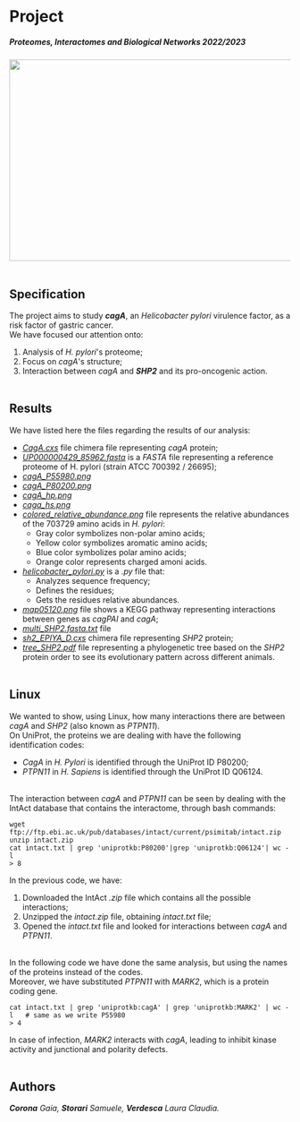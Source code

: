 # Project
##### Proteomes, Interactomes and Biological Networks 2022/2023
<img width="1014" height="360" src="https://user-images.githubusercontent.com/106587485/209847519-83c43328-4d87-426f-8e9f-1c7d46d1e4d1.jpg"> <br></br>

## Specification
The project aims to study ***cagA***, an _Helicobacter pylori_ virulence factor, as a risk factor of gastric cancer. </br>
We have focused our attention onto:
1. Analysis of _H. pylori_'s proteome;
2. Focus on _cagA_'s structure;
3. Interaction between _cagA_ and ***SHP2*** and its pro-oncogenic action. <br></br>

## Results
We have listed here the files regarding the results of our analysis:
* _[CagA.cxs](https://github.com/samustora/PIBN/blob/main/CagA.cxs)_ file chimera file representing _cagA_ protein;
* _[UP000000429_85962.fasta](https://github.com/samustora/PIBN/blob/main/UP000000429_85962.fasta)_ is a _FASTA_ file representing a reference proteome of H. pylori (strain ATCC 700392 / 26695);
* _[cagA_P55980.png](https://github.com/samustora/PIBN/blob/main/cagA_P55980.png)_
* _[cagA_P80200.png](https://github.com/samustora/PIBN/blob/main/cagA_P80200.png)_
* _[cagA_hp.png](https://github.com/samustora/PIBN/blob/main/cagA_hp.png)_
* _[caga_hs.png](https://github.com/samustora/PIBN/blob/main/caga_hs.png)_
* _[colored_relative_abundance.png](https://github.com/samustora/PIBN/blob/main/colored_relative_abundance.png)_ file represents the relative abundances of the 703729 amino acids in _H. pylori_:
  * Gray color symbolizes non-polar amino acids;
  * Yellow color symbolizes aromatic amino acids;
  * Blue color symbolizes polar amino acids;
  * Orange color represents charged amoni acids.
* _[helicobacter_pylori.py](https://github.com/samustora/PIBN/blob/main/helicobacter_pylori.py)_ is a _.py_ file that:
  * Analyzes sequence frequency;
  * Defines the residues;
  * Gets the residues relative abundances.
* _[map05120.png](https://github.com/samustora/PIBN/blob/main/map05120.png)_ file shows a KEGG pathway representing interactions between genes as _cagPAI_ and _cagA_;
* _[multi_SHP2.fasta.txt](https://github.com/samustora/PIBN/blob/main/multi_SHP2.fasta.txt)_ file
* _[sh2_EPIYA_D.cxs](https://github.com/samustora/PIBN/blob/main/sh2_EPIYA_D.cxs)_ chimera file representing _SHP2_ protein;
* _[tree_SHP2.pdf](https://github.com/samustora/PIBN/blob/main/tree_SHP2.pdf)_ file representing a phylogenetic tree based on the _SHP2_ protein order to see its evolutionary pattern across different animals. <br></br>

## Linux
We wanted to show, using Linux, how many interactions there are between _cagA_ and _SHP2_ (also known as _PTPN11_). </br>
On UniProt, the proteins we are dealing with have the following identification codes:
* _CagA_ in _H. Pylori_ is identified through the UniProt ID P80200;
* _PTPN11_ in _H. Sapiens_ is identified through the UniProt ID Q06124. <br></br>

The interaction between _cagA_ and _PTPN11_ can be seen by dealing with the IntAct database that contains the interactome, through bash commands:
```
wget ftp://ftp.ebi.ac.uk/pub/databases/intact/current/psimitab/intact.zip 
unzip intact.zip
cat intact.txt | grep 'uniprotkb:P80200'|grep 'uniprotkb:Q06124'| wc -l
> 8
```
In the previous code, we have:
1. Downloaded the IntAct _.zip_ file which contains all the possible interactions;
2. Unzipped the _intact.zip_ file, obtaining _intact.txt_ file;
3. Opened the _intact.txt_ file and looked for interactions between _cagA_ and _PTPN11_. <br></br>

In the following code we have done the same analysis, but using the names of the proteins instead of the codes. </br>
Moreover, we have substituted _PTPN11_ with _MARK2_, which is a protein coding gene.
```
cat intact.txt | grep 'uniprotkb:cagA' | grep 'uniprotkb:MARK2' | wc -l   # same as we write P55980
> 4
``` 
In case of infection, _MARK2_ interacts with _cagA_, leading to inhibit kinase activity and junctional and polarity defects. <br></br>

## Authors
***Corona** Gaia, **Storari** Samuele, **Verdesca** Laura Claudia.*
